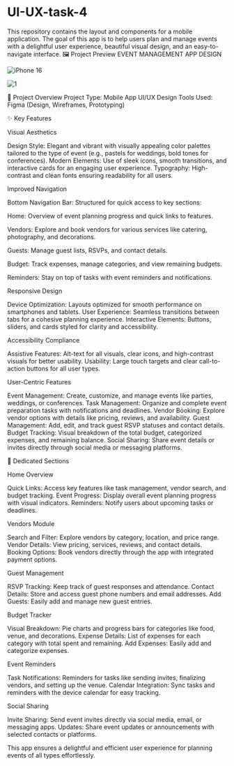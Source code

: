 # UI-UX-task-4
This repository contains the layout and components for a mobile application. The goal of this app is to help users plan and manage events with a delightful user experience, beautiful visual design, and an easy-to-navigate interface.
🖼 Project Preview
EVENT MANAGEMENT APP DESIGN

![iPhone 16](https://github.com/user-attachments/assets/ebeb6f0e-aed8-4ca0-b4ea-1ac9e38d0e41)

![1](https://github.com/user-attachments/assets/65c97d4c-dfd2-46b3-96a4-23a212ee1453)

🔧 Project Overview
Project Type: Mobile App UI/UX Design
Tools Used: Figma (Design, Wireframes, Prototyping)

✨ Key Features

Visual Aesthetics

Design Style: Elegant and vibrant with visually appealing color palettes tailored to the type of event (e.g., pastels for weddings, bold tones for conferences).
Modern Elements: Use of sleek icons, smooth transitions, and interactive cards for an engaging user experience.
Typography: High-contrast and clean fonts ensuring readability for all users.

Improved Navigation

Bottom Navigation Bar: Structured for quick access to key sections:

Home: Overview of event planning progress and quick links to features.

Vendors: Explore and book vendors for various services like catering, photography, and decorations.

Guests: Manage guest lists, RSVPs, and contact details.

Budget: Track expenses, manage categories, and view remaining budgets.

Reminders: Stay on top of tasks with event reminders and notifications.

Responsive Design

Device Optimization: Layouts optimized for smooth performance on smartphones and tablets.
User Experience: Seamless transitions between tabs for a cohesive planning experience.
Interactive Elements: Buttons, sliders, and cards styled for clarity and accessibility.

Accessibility Compliance

Assistive Features: Alt-text for all visuals, clear icons, and high-contrast visuals for better usability.
Usability: Large touch targets and clear call-to-action buttons for all user types.

User-Centric Features

Event Management: Create, customize, and manage events like parties, weddings, or conferences.
Task Management: Organize and complete event preparation tasks with notifications and deadlines.
Vendor Booking: Explore vendor options with details like pricing, reviews, and availability.
Guest Management: Add, edit, and track guest RSVP statuses and contact details.
Budget Tracking: Visual breakdown of the total budget, categorized expenses, and remaining balance.
Social Sharing: Share event details or invites directly through social media or messaging platforms.

📂 Dedicated Sections

Home Overview

Quick Links: Access key features like task management, vendor search, and budget tracking.
Event Progress: Display overall event planning progress with visual indicators.
Reminders: Notify users about upcoming tasks or deadlines.

Vendors Module

Search and Filter: Explore vendors by category, location, and price range.
Vendor Details: View pricing, services, reviews, and contact details.
Booking Options: Book vendors directly through the app with integrated payment options.

Guest Management

RSVP Tracking: Keep track of guest responses and attendance.
Contact Details: Store and access guest phone numbers and email addresses.
Add Guests: Easily add and manage new guest entries.

Budget Tracker

Visual Breakdown: Pie charts and progress bars for categories like food, venue, and decorations.
Expense Details: List of expenses for each category with total spent and remaining.
Add Expenses: Easily add and categorize expenses.

Event Reminders

Task Notifications: Reminders for tasks like sending invites, finalizing vendors, and setting up the venue.
Calendar Integration: Sync tasks and reminders with the device calendar for easy tracking.

Social Sharing

Invite Sharing: Send event invites directly via social media, email, or messaging apps.
Updates: Share event updates or announcements with selected contacts or platforms.

This app ensures a delightful and efficient user experience for planning events of all types effortlessly.

